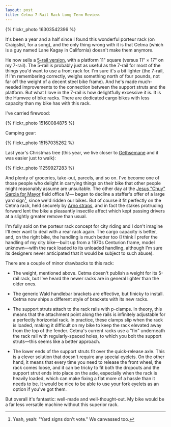 ```yaml
---
layout: post
title: Cetma 7-Rail Rack Long Term Review.
---
```


{% flickr_photo 16303542396 %}

It's been a year and a half since I found this wonderful porteur rack
(on Craigslist, for a song), and the only thing wrong with it is that
Cetma (which is a guy named Lane Kagay in California) doesn't make
them anymore.

He now sells a <a
href="http://cetmacargo.com/products/5-rail-cetma-rack">5-rail
version</a>, with a platform 11" square (versus 11" &times; 17" on my
7-rail). The 5-rail is probably just as useful as the 7-rail for most
of the things you'd want to use a front rack for. I'm sure it's a bit
lighter (the 7-rail, if I'm remembering correctly, weighs something
north of four pounds, not far off the weight of a decent steel bike
frame). And he's made much-needed improvements to the connection
between the support struts and the platform. But what I love in the
7-rail is how delightfully excessive it is. It is the Humvee of bike
racks. There are dedicated cargo bikes with less capacity than my bike
has with this rack.

I've carried firewood:

{% flickr_photo 15160084875 %}

Camping gear:

{% flickr_photo 15157035262 %}

Last year's Christmas tree (this year, we live closer to <a
href="http://www.gethsemanegardens.com/">Gethsemane</a> and it was
easier just to walk):

{% flickr_photo 11259927283 %}

And plenty of groceries, take-out, parcels, and so on. I've become one
of those people who delight in carrying things on their bike that
other people might reasonably assume are unsuitable. The other day at
the <a href="http://www.chicagoforchuy.com/index.html">Jesus "Chuy"
Garcia for Mayor</a> field office M&mdash; began to decline a
staffer's offer of a large yard sign[^1], since we'd ridden our
bikes. But of course it fit perfectly on the Cetma rack, held securely
by <a
href="http://www.rei.com/product/833518/coghlans-arno-straps">Arno
straps</a>, and in fact the stakes protruding forward lent the bike a
pleasantly insectile affect which kept passing drivers at a slightly
greater remove than usual.

I'm fully sold on the porteur rack concept for city riding and I don't
imagine I'll ever want to deal with a rear rack again. The cargo
capacity is better, and, on the right bike, the handling is much
better too (I think I prefer the handling of my city bike&mdash;built
up from a 1970s Centurion frame, model unknown&mdash;with the rack
loaded to its unloaded handling, although I'm sure its designers never
anticipated that it would be subject to such abuse).

There are a couple of minor drawbacks to this rack:

- The weight, mentioned above. Cetma doesn't publish a weight for its
  5-rail rack, but I've heard the newer racks are in general lighter
  than the older ones.

- The generic Wald handlebar brackets are effective, but finicky to
  install. Cetma now ships a different style of brackets with its new
  racks.

- The support struts attach to the rack rails with p-clamps. In
  theory, this means that the attachment point along the rails is
  infinitely adjustable for a perfectly horizontal rack. In practice,
  these clamps slip when the rack is loaded, making it difficult on my
  bike to keep the rack elevated away from the top of the
  fender. Cetma's current racks use a "fin" underneath the rack rail
  with regularly-spaced holes, to which you bolt the support
  struts&mdash;this seems like a better approach.

- The lower ends of the support struts fit over the quick-release
  axle. This is a clever solution that doesn't require any special
  eyelets. On the other hand, it means that every time you need to
  release the front wheel, the rack comes loose, and it can be tricky
  to fit both the dropouts and the support strut ends into place on
  the axle, especially when the rack is heavily loaded, which can make
  fixing a flat more of a hassle than it needs to be. It would be nice
  to be able to use your fork eyelets as an option if you've got them.

But overall it's fantastic: well-made and well-thought-out. My bike
would be a far less versatile machine without this superior rack.

[^1]: Yeah, yeah: "Yard signs don't vote." We canvassed too.
